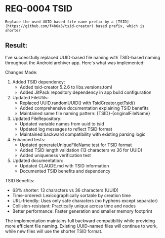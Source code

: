 # REQ-0004 TSID

```
Replace the used UUID based file name prefix by a [TSID](https://github.com/f4b6a3/tsid-creator) based prefix, which is shorter
```

## Result:

I've successfully replaced UUID-based file naming with TSID-based naming throughout the Android archiver app. Here's what was implemented:

Changes Made:

1. Added TSID dependency:
   - Added tsid-creator 5.2.6 to libs.versions.toml                          
   - Added JitPack repository dependency in app build configuration
2. Updated FileUtils:
   - Replaced UUID.randomUUID() with TsidCreator.getTsid()                  
   - Added comprehensive documentation explaining TSID benefits
   - Maintained same file naming pattern: {TSID}-{originalFileName}
3. Updated FileRepository:
   - Updated variable names from uuid to tsid                                                                                                                                                                                
   - Updated log messages to reflect TSID format
   - Maintained backward compatibility with existing parsing logic
4. Enhanced tests:
   - Updated generateUniqueFileName test for TSID format
   - Added TSID length validation (13 characters vs 36 for UUID)
   - Added uniqueness verification test
5. Updated documentation:
   - Updated CLAUDE.md with TSID information
   - Documented TSID benefits and dependency

TSID Benefits:

- 63% shorter: 13 characters vs 36 characters (UUID)
- Time-ordered: Lexicographically sortable by creation time
- URL-friendly: Uses only safe characters (no hyphens except separator)
- Collision-resistant: Practically unique across time and nodes
- Better performance: Faster generation and smaller memory footprint

The implementation maintains full backward compatibility while providing more efficient file naming. Existing UUID-named files will continue to work, while new files will use the shorter TSID format.
